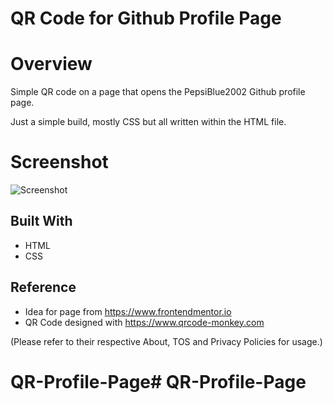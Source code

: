 # QR Code for Github Profile Page

# Overview
 Simple QR code on a page that opens the PepsiBlue2002 Github profile page.

 Just a simple build, mostly CSS but all written within the HTML file.

# Screenshot
![Screenshot](https://user-images.githubusercontent.com/116015574/197096790-f36260b0-2eff-417c-a95e-2a8926f6a3fe.png)

## Built With
 - HTML
 - CSS

## Reference
 - Idea for page from https://www.frontendmentor.io
 - QR Code designed with https://www.qrcode-monkey.com
 
 (Please refer to their respective About, TOS and Privacy Policies for usage.)

# QR-Profile-Page# QR-Profile-Page
